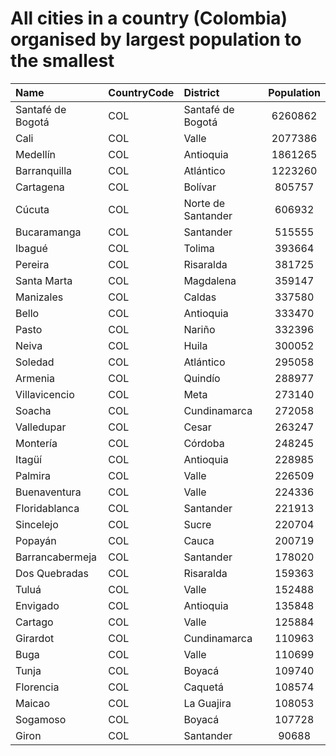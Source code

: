 # All cities in a country (Colombia) organised by largest population to the smallest

| Name | CountryCode | District | Population |
| :--- | :--- | :--- | :---: |
|Santafé de Bogotá|COL|Santafé de Bogotá|6260862|
|Cali|COL|Valle|2077386|
|Medellín|COL|Antioquia|1861265|
|Barranquilla|COL|Atlántico|1223260|
|Cartagena|COL|Bolívar|805757|
|Cúcuta|COL|Norte de Santander|606932|
|Bucaramanga|COL|Santander|515555|
|Ibagué|COL|Tolima|393664|
|Pereira|COL|Risaralda|381725|
|Santa Marta|COL|Magdalena|359147|
|Manizales|COL|Caldas|337580|
|Bello|COL|Antioquia|333470|
|Pasto|COL|Nariño|332396|
|Neiva|COL|Huila|300052|
|Soledad|COL|Atlántico|295058|
|Armenia|COL|Quindío|288977|
|Villavicencio|COL|Meta|273140|
|Soacha|COL|Cundinamarca|272058|
|Valledupar|COL|Cesar|263247|
|Montería|COL|Córdoba|248245|
|Itagüí|COL|Antioquia|228985|
|Palmira|COL|Valle|226509|
|Buenaventura|COL|Valle|224336|
|Floridablanca|COL|Santander|221913|
|Sincelejo|COL|Sucre|220704|
|Popayán|COL|Cauca|200719|
|Barrancabermeja|COL|Santander|178020|
|Dos Quebradas|COL|Risaralda|159363|
|Tuluá|COL|Valle|152488|
|Envigado|COL|Antioquia|135848|
|Cartago|COL|Valle|125884|
|Girardot|COL|Cundinamarca|110963|
|Buga|COL|Valle|110699|
|Tunja|COL|Boyacá|109740|
|Florencia|COL|Caquetá|108574|
|Maicao|COL|La Guajira|108053|
|Sogamoso|COL|Boyacá|107728|
|Giron|COL|Santander|90688|
